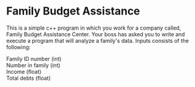 # Family Budget Assistance
This is a simple c++ program in which you work for a company called, Family Budget Assistance Center. Your boss has asked you to write and execute a program that will analyze a family's data. Inputs consists of the following: 

Family ID number (int)  
Number in family (int)  
Income (float)  
Total debts (float)  
